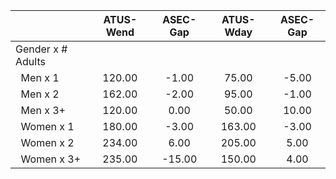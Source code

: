 
|                      |    ATUS-Wend |     ASEC-Gap |    ATUS-Wday |     ASEC-Gap |
| -------------------- | :----------: | :----------: | :----------: | :----------: |
| Gender x # Adults    |              |              |              |              |
| &nbsp;&nbsp;Men x 1  |       120.00 |        -1.00 |        75.00 |        -5.00 |
| &nbsp;&nbsp;Men x 2  |       162.00 |        -2.00 |        95.00 |        -1.00 |
| &nbsp;&nbsp;Men x 3+ |       120.00 |         0.00 |        50.00 |        10.00 |
| &nbsp;&nbsp;Women x 1 |       180.00 |        -3.00 |       163.00 |        -3.00 |
| &nbsp;&nbsp;Women x 2 |       234.00 |         6.00 |       205.00 |         5.00 |
| &nbsp;&nbsp;Women x 3+ |       235.00 |       -15.00 |       150.00 |         4.00 |

